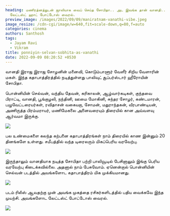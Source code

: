 ```yaml
---
heading: மணிரத்னத்துடன் ஜாலியாக வைப் செய்த சோபிதா.. அட இவங்க தான் வானதி..
  லேட்டஸ்ட் ஹாட் போட்டோஸ் வைரல்.
preview_image: /images/2022/09/09/maniratnam-vanathi-vibe.jpeg
image_resize: /cdn-cgi/image/w=640,fit=scale-down,q=80,f=auto
categories: cinema
authors: Santhosh
tags:
  - Jayam Ravi
  - Vikram
title: ponniyin-selvan-sobhita-as-vanathi
date: 2022-09-09 08:20:52 +0530
---
```

வானதி இராஜ இராஜ சோழனின் மனைவி, கொடும்பாளூர் வேளீர் சிறிய வேளாரின் மகள். இந்த கதாபாத்திரத்தில் நடித்துள்ளது பாலிவுட் சூப்பர்ஸ்டார் ஹீரோயின் சோபிதா.

பொன்னியின் செல்வன், வந்திய தேவன், கரிகாலன், ஆழ்வார்கடிகள், குந்தவை பிராட்டி, வானதி, பூங்குழலி, நந்தினி, ஊமை மோகினி, சுந்தர சோழர், கண்டமாரன், பழுவேட்டரையர்கள், ரவிதாசன் வகையறா, சோமன், மதுராந்தகன், வீரபாண்டியன், அணிருத்த பிரம்மராயர், மணிமேகலை அனைவரையும் திரையில் கான அவ்வளவு ஆர்வமா இருக்கு.

![](/images/2022/09/09/shobitha-as-vanathi.jpeg)

பல உண்மைகளை கலந்த கற்பனை கதாபாத்திரங்கள் நாம் திரையில் காண இன்னும் 20 தினங்களே உள்ளது. சமீபத்தில் வந்த டிரைலரும் மிகப்பெரிய வரவேற்பு.

![](/images/2022/09/09/shobitha-as-vanathi-1.jpeg)

இருந்தாலும் வானதியாக நடித்த சோபிதா பற்றி பாலிவூடில் பேசினாலும் இங்கு பெரிய வரவேற்பு கிடைக்கவில்லை. அதனால் நாம் பேசுவோம். ஏனென்றால் பொன்னியின் செல்வன் படத்தில் அவங்களோட கதாபாத்திரம் மிக முக்கியமானது.

![](/images/2022/09/09/shobitha-as-vanathi-2.jpeg)

படம் ரிலீஸ் ஆவதற்கு முன் அவங்க முகத்தை ரசிகர்களிடத்தில் பதிய வைக்கவே இந்த முயற்சி.  அவங்களோட லேட்டஸ்ட் போட்டோஸ் வைரல்.

![](/images/2022/09/09/shobitha-as-vanathi-3.jpeg)